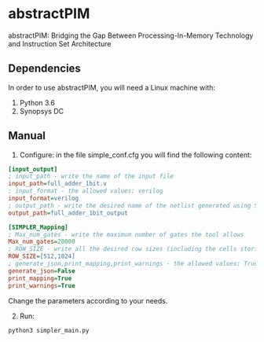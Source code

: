 # abstractPIM
abstractPIM: Bridging the Gap Between Processing-In-Memory Technology and Instruction Set Architecture

## Dependencies
In order to use abstractPIM, you will need a Linux machine with:
1. Python 3.6
2. Synopsys DC

## Manual
1. Configure: in the file simple_conf.cfg you will find the following content:
```ini
[input_output]
; input_path - write the name of the input file 
input_path=full_adder_1bit.v
; input_format - the allowed values: verilog
input_format=verilog
; output_path - write the desired name of the netlist generated using Synopsys DC 
output_path=full_adder_1bit_output

[SIMPLER_Mapping]
; Max_num_gates - write the maximum number of gates the tool allows
Max_num_gates=20000
; ROW_SIZE - write all the desired row sizes (including the cells storing the inputs)
ROW_SIZE=[512,1024]
; generate_json,print_mapping,print_warnings - the allowed values: True/False 
generate_json=False
print_mapping=True
print_warnings=True

```
Change the parameters according to your needs.

2. Run:
```sh
python3 simpler_main.py
```